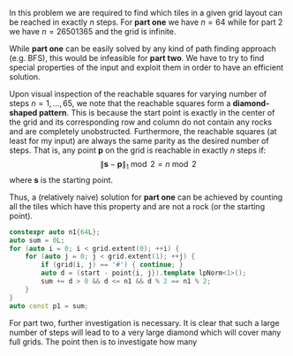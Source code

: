 In this problem we are required to find which tiles in a given grid layout can be reached in exactly $n$ steps.
For **part one** we have $n=64$ while for part 2 we have $n = 26501365$ and the grid is infinite.

While **part one** can be easily solved by any kind of path finding approach (e.g. BFS), this would be infeasible for **part two**. We have to try to find special properties of the input and exploit them in order to have an efficient solution.

Upon visual inspection of the reachable squares for varying number of steps $n=1,...,65$, we note that the reachable squares form a **diamond-shaped pattern**. This is because the start point is exactly in the center of the grid and its corresponding row and column do not contain any rocks and are completely unobstructed. Furthermore, the reachable squares (at least for my input) are always the same parity as the desired number of steps. That is, any point $\mathbf{p}$ on the grid is reachable in exactly $n$ steps if:
$$
    \|\mathbf{s}-\mathbf{p} \|_1 \bmod 2 = n \bmod 2
$$
where $\mathbf{s}$ is the starting point.

Thus, a (relatively naive) solution for **part one** can be achieved by counting all the tiles which have this property and are not a rock (or the starting point).

```cpp
constexpr auto n1{64L};
auto sum = 0L;
for (auto i = 0; i < grid.extent(0); ++i) {
    for (auto j = 0; j < grid.extent(1); ++j) {
        if (grid(i, j) == '#') { continue; }
        auto d = (start - point{i, j}).template lpNorm<1>();
        sum += d > 0 && d <= n1 && d % 2 == n1 % 2;
    }
}
auto const p1 = sum;
```

For part two, further investigation is necessary. It is clear that such a large number of steps will lead to to a very large diamond which will cover many full grids. The point then is to investigate how many